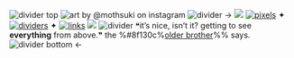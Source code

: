 ![divider top](https://files.catbox.moe/cluxct.jpeg)
![art by @mothsuki on instagram](https://files.catbox.moe/gc6d1z.jpeg)
![divider](https://files.catbox.moe/dsul71.jpeg)
-> ![](https://media.discordapp.net/attachments/860333357169508355/1055308637914026005/N0rq1bf.png)  [![pixels](https://files.catbox.moe/jw8mq0.png)](https://rentry.co/nezumipixels) ✦ [![dividers](https://files.catbox.moe/pts7dv.png)](https://rentry.co/nezumidividers) ✦ [![links](https://files.catbox.moe/8vrefj.png)](https://rentry.co/nezumiresources) ![](https://media.discordapp.net/attachments/860333357169508355/1055308638182453248/L0XuzE4.png) 
![divider](https://files.catbox.moe/dsul71.jpeg)
❝it’s nice, isn’t it? getting to see **everything**
from above.❞ the %#8f130c%[older brother](https://tokyorevengers.fandom.com/wiki/Izana_Kurokawa)%% says. 
![divider bottom](https://files.catbox.moe/05j6ah.jpeg) <-
